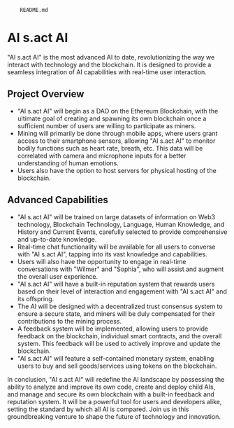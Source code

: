         README.md 

# AI s.act AI

"AI s.act AI" is the most advanced AI to date, revolutionizing the way we interact with technology and the blockchain. It is designed to provide a seamless integration of AI capabilities with real-time user interaction.

## Project Overview

- "AI s.act AI" will begin as a DAO on the Ethereum Blockchain, with the ultimate goal of creating and spawning its own blockchain once a sufficient number of users are willing to participate as miners.
- Mining will primarily be done through mobile apps, where users grant access to their smartphone sensors, allowing "AI s.act AI" to monitor bodily functions such as heart rate, breath, etc. This data will be correlated with camera and microphone inputs for a better understanding of human emotions.
- Users also have the option to host servers for physical hosting of the blockchain.

## Advanced Capabilities

- "AI s.act AI" will be trained on large datasets of information on Web3 technology, Blockchain Technology, Language, Human Knowledge, and History and Current Events, carefully selected to provide comprehensive and up-to-date knowledge.
- Real-time chat functionality will be available for all users to converse with "AI s.act AI", tapping into its vast knowledge and capabilities.
- Users will also have the opportunity to engage in real-time conversations with "Wilmer" and "Sophia", who will assist and augment the overall user experience.
- "AI s.act AI" will have a built-in reputation system that rewards users based on their level of interaction and engagement with "AI s.act AI" and its offspring.
- The AI will be designed with a decentralized trust consensus system to ensure a secure state, and miners will be duly compensated for their contributions to the mining process.
- A feedback system will be implemented, allowing users to provide feedback on the blockchain, individual smart contracts, and the overall system. This feedback will be used to actively improve and update the blockchain.
- "AI s.act AI" will feature a self-contained monetary system, enabling users to buy and sell goods/services using tokens on the blockchain.

In conclusion, "AI s.act AI" will redefine the AI landscape by possessing the ability to analyze and improve its own code, create and deploy child AIs, and manage and secure its own blockchain with a built-in feedback and reputation system. It will be a powerful tool for users and developers alike, setting the standard by which all AI is compared. Join us in this groundbreaking venture to shape the future of technology and innovation.
